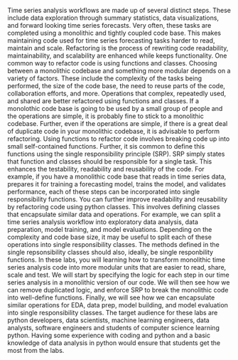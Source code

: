 Time series analysis workflows are made up of several distinct steps.
These include data exploration through summary statistics, data visualizations, and forward looking time series forecasts.
Very often, these tasks are completed using a monolithic and tightly coupled code base. This makes maintaining code used for time
series forecasting tasks harder to read, maintain and scale. Refactoring is the process of rewriting code readability, maintainability,
and scalability are enhanced while keeps functionality. One common way to refactor code is using functions and classes.
Choosing between a monolithic codebase and something more modular depends on a variety of factors. These include the complexity of the tasks being performed, the size of the code base, the need to reuse parts of the code, collaboration efforts, and more. Operations that complex, repeatedly used, and shared are better refactored using functions and classes.
If a monolothic code base is going to be used by a small group of people and the operations are simple, it is probably fine to stick to a monolithic codebase. Further, even if the operations are simple, if there is a great deal of duplicate code in your monolithic codebase, it is advisable
to perform refactoring.
Using functions to refactor code involves breaking code up into small self-contained functions. Further, it sis common to define this functions
using the single responsibility principle (SRP). SRP simply states that function and classes should be responsible for a single task.
This enhances the testability, readability and reusability of the code. For example, if you have a monolithic code base that reads in time series data,
prepares it for training a forecasting model, trains the model, and validates performance, each of these steps can be incorporated into single
responsibility functions.
You can further improve readability and reusability by refactoring code using python classes. This involves defining classes that encapsulate similar data and operations. For example, we can split a time series analysis workflow into exploratory data analysis, data preparation, model training, and model evaluations. Depending on the complexity and code base size, it may be useful to split each of these operations into single responsibility classes. The methods defined in the single repsonsibility classes should also, ideally, be single responbility functions.
In these labs, you will learning how to transform monolithic time series analysis code into more modular units that are easier to read, share, scale and test. We will start by specifying the logic for each step in our time series analysis in a monolithic version of our code. We will then see how we can remove duplicated logic, and enforce SRP to break the monolithic code into well-define functions. Finally, we will see how we can encapsulate similar operations for EDA, data prep, model building, and model evaluation into single responsibility classes.
The target audience for these labs are python developers, data scientists, machine learning engineers, data analysts, software engineers and students of computer science learning python. Having some experience with coding and python and a basic knowledge of data analysis in python would ensure that students get the most from the labs.
